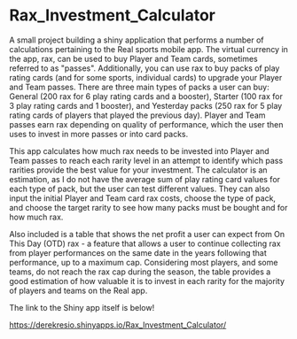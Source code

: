 # Rax_Investment_Calculator

A small project building a shiny application that performs a number of calculations pertaining to the Real sports mobile app. The virtual currency in the app, rax, can be used to buy Player and Team cards, sometimes referred to as "passes". Additionally, you can use rax to buy packs of play rating cards (and for some sports, individual cards) to upgrade your Player and Team passes. There are three main types of packs a user can buy: General (200 rax for 6 play rating cards and a booster), Starter (100 rax for 3 play rating cards and 1 booster), and Yesterday packs (250 rax for 5 play rating cards of players that played the previous day). Player and Team passes earn rax depending on quality of performance, which the user then uses to invest in more passes or into card packs.

This app calculates how much rax needs to be invested into Player and Team passes to reach each rarity level in an attempt to identify which pass rarities provide the best value for your investment. The calculator is an estimation, as I do not have the average sum of play rating card values for each type of pack, but the user can test different values. They can also input the initial Player and Team card rax costs, choose the type of pack, and choose the target rarity to see how many packs must be bought and for how much rax. 

Also included is a table that shows the net profit a user can expect from On This Day (OTD) rax -  a feature that allows a user to continue collecting rax from player performances on the same date in the years following that performance, up to a maximum cap. Considering most players, and some teams, do not reach the rax cap during the season, the table provides a good estimation of how valuable it is to invest in each rarity for the majority of players and teams on the Real app.

The link to the Shiny app itself is below!

https://derekresio.shinyapps.io/Rax_Investment_Calculator/
